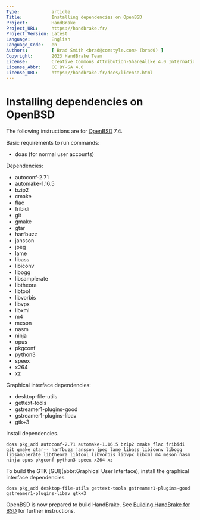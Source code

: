```yaml
---
Type:            article
Title:           Installing dependencies on OpenBSD
Project:         HandBrake
Project_URL:     https://handbrake.fr/
Project_Version: Latest
Language:        English
Language_Code:   en
Authors:         [ Brad Smith <brad@comstyle.com> (brad0) ]
Copyright:       2023 HandBrake Team
License:         Creative Commons Attribution-ShareAlike 4.0 International
License_Abbr:    CC BY-SA 4.0
License_URL:     https://handbrake.fr/docs/license.html
---
```


Installing dependencies on OpenBSD
==================================

The following instructions are for [OpenBSD](https://www.openbsd.org/) 7.4.

Basic requirements to run commands:

- doas (for normal user accounts)

Dependencies:

- autoconf-2.71
- automake-1.16.5
- bzip2
- cmake
- flac
- fribidi
- git
- gmake
- gtar
- harfbuzz
- jansson
- jpeg
- lame
- libass
- libiconv
- libogg
- libsamplerate
- libtheora
- libtool
- libvorbis
- libvpx
- libxml
- m4
- meson
- nasm
- ninja
- opus
- pkgconf
- python3
- speex
- x264
- xz

Graphical interface dependencies:

- desktop-file-utils
- gettext-tools
- gstreamer1-plugins-good
- gstreamer1-plugins-libav
- gtk+3

Install dependencies.

    doas pkg_add autoconf-2.71 automake-1.16.5 bzip2 cmake flac fribidi git gmake gtar-- harfbuzz jansson jpeg lame libass libiconv libogg libsamplerate libtheora libtool libvorbis libvpx libxml m4 meson nasm ninja opus pkgconf python3 speex x264 xz

To build the GTK [GUI](abbr:Graphical User Interface), install the graphical interface dependencies.

    doas pkg_add desktop-file-utils gettext-tools gstreamer1-plugins-good gstreamer1-plugins-libav gtk+3

OpenBSD is now prepared to build HandBrake. See [Building HandBrake for BSD](build-bsd.html) for further instructions.
